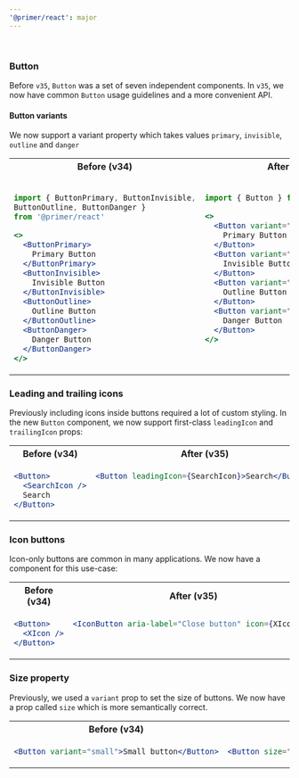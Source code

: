 ```yaml
---
'@primer/react': major
---
```


<br />

### Button

Before `v35`, `Button` was a set of seven independent components. In `v35`, we now have common `Button` usage guidelines and a more convenient API.

#### Button variants

We now support a variant property which takes values `primary`, `invisible`, `outline` and `danger`

<table>
<tr>
<th> Before (v34)</th> <th> After (v35)</th>
</tr>
<tr>
<td valign="top">
    
```jsx

import { ButtonPrimary, ButtonInvisible,
ButtonOutline, ButtonDanger }
from '@primer/react'

<>
  <ButtonPrimary> 
    Primary Button 
  </ButtonPrimary>
  <ButtonInvisible>
    Invisible Button 
  </ButtonInvisible>
  <ButtonOutline>
    Outline Button
  </ButtonOutline>
  <ButtonDanger>
    Danger Button
  </ButtonDanger>
</>
```
    
 </td>
<td valign="top">
    
```jsx

import { Button } from '@primer/react'

<>
  <Button variant="primary">
    Primary Button
  </Button>
  <Button variant="invisible">
    Invisible Button
  </Button>
  <Button variant="outline">
    Outline Button
  </Button>
  <Button variant="danger">
    Danger Button
  </Button>
</>
```
    
</td>
</tr>
</table>

### Leading and trailing icons

Previously including icons inside buttons required a lot of custom styling. In the new `Button` component, we now support first-class `leadingIcon` and `trailingIcon` props:

<table>
<tr>
<th> Before (v34)</th> <th> After (v35)</th>
</tr>
<tr>
<td valign="top">
    
```jsx
<Button>
  <SearchIcon />
  Search
</Button>
```
    
 </td>
<td valign="top">
    
```jsx
<Button leadingIcon={SearchIcon}>Search</Button>
```
    
</td>
</tr>
</table>

### Icon buttons

Icon-only buttons are common in many applications. We now have a component for this use-case:

<table>
<tr>
<th> Before (v34)</th> <th> After (v35)</th>
</tr>
<tr>
<td valign="top">
    
```jsx
<Button>
  <XIcon />
</Button>
```
    
 </td>
<td valign="top">
    
```jsx
<IconButton aria-label="Close button" icon={XIcon} />
```
    
</td>
</tr>
</table>

### Size property

Previously, we used a `variant` prop to set the size of buttons. We now have a prop called `size` which is more semantically correct.

<table>
<tr>
<th> Before (v34)</th> <th> After (v35)</th>
</tr>
<tr>
<td valign="top">
    
```jsx
<Button variant="small">Small button</Button>
```
    
 </td>
<td valign="top">
    
```jsx
<Button size="small">Small button</Button>
```
    
</td>
</tr>
</table>
